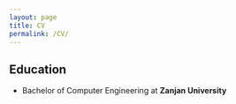 ```yaml
---
layout: page
title: CV
permalink: /CV/
---
```



## Education 
* Bachelor of Computer Engineering at **Zanjan University**


